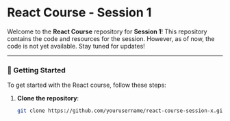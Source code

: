 # React Course - Session 1

Welcome to the **React Course** repository for **Session 1**! This repository contains the code and resources for the session. However, as of now, the code is not yet available. Stay tuned for updates!

---

### 🚀 Getting Started

To get started with the React course, follow these steps:

1. **Clone the repository**:
   ```bash
   git clone https://github.com/yourusername/react-course-session-x.git
